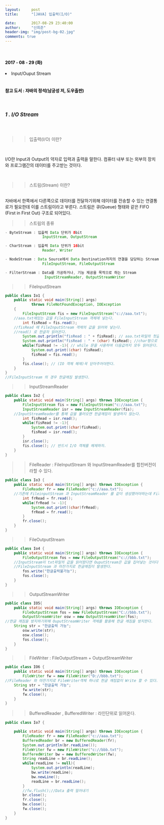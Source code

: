 ```yaml
---
layout:     post
title:      "[JAVA] 입출력(I/O)"

date:       2017-08-29 23:40:00
author:     "신희준"
header-img: "img/post-bg-02.jpg"
comments: true
---
```

<br>
<H4 style ="font-weight:bold; color : black">2017 - 08 - 29 (화)</H4>

<li>Input/Ouput Stream</li>


<br>
<H4 style ="font-weight:bold; color:black;">참고 도서 : 자바의 정석(남궁성 저, 도우출판)</H4>
<br>

<h5 style = "font-size: 17px; font-weight : bold;">1 . I/O Stream</h5>
<br>

>>입출력(I/O) 이란?

<br>
<p>
I/O란 Input과 Output의 약자로 입력과 출력을 말한다. 컴퓨터 내부 또는 외부의 장치와 프로그램간의 데이터를 주고받는 것이다.
</p>
<br>

>>스트림(Stream) 이란?

<br>
자바에서 한쪽에서 다른쪽으로 데이터를 전달하기위해 데이터를 전송할 수 있는 연결통로가 필요한데 이를 스트림이라고 부른다. 스트림은 큐(Queue) 형태와 같은 FIFO (First in First Out) 구조로 되어있다.

<br>

>>스트림의 종류

~~~java
- ByteStream : 입출력 Data 단위가 8bit
                 InputStream, OutputStream

- CharStream : 입출력 Data 단위가 16bit
                 Reader, Writer

- NodeStream : Data Source에서 Data Destination까지의 연결을 담당하는 Stream
                 FileInputStream, FileOutputStream

- FilterStream : Data를 가공하거나, 기능 제공을 목적으로 하는 Stream
                  InputStreamReader, OutputStreamWriter
~~~


>>FileInputStream

~~~java
public class Io1 {
	public static void main(String[] args)
			throws FileNotFoundException, IOException
	{
		FileInputStream fis = new FileInputStream("c://aaa.txt");
    //aaa.txt에있는 값을 FileInputStream 객체에 넣는다.
		int fisRead = fis.read();
    //fisRead 에 FileInputStream 객체의 값을 읽어와 넣는다.
    //read() 로 한글자 읽어온다.
		System.out.println("fisRead : " + fisRead); // aaa.txt파일의 첫글자를 int형으로 출력
		System.out.println("fisRead : " + (char) fisRead); //char형으로 변환하여 출력
		while(fisRead != -1){ // while 문을 사용하여 다음값까지 모두 읽어온다.
			System.out.print((char) fisRead);
			fisRead = fis.read();
		}
		fis.close(); // (IO 객체 해제)꼭 닫아주어야한다.
	}
}
//FileInputStream 의 경우 한글깨짐 발생한다.
~~~

>>InputStreamReader

~~~java
public class Io2 {
	public static void main(String[] args) throws IOException {
		FileInputStream fis = new FileInputStream("c://aaa.txt");
		InputStreamReader isr = new InputStreamReader(fis);
    //InputStreamReader를 통해 값을 불러오면 한글깨짐이 발생하지 않는다.
		int fisRead = isr.read();
		while(fisRead != -1){
			System.out.print((char)fisRead);
			fisRead = isr.read();
		}
		isr.close();
		fis.close(); // 반드시 I/O 객체를 헤제하자.
	}
}
~~~

>>FileReader : FileInputStream 와 InputStreamReader를 합친버전이라할 수 있다.

~~~java
public class Io3 {
	public static void main(String[] args) throws IOException {
		FileReader fr = new FileReader("c://aaa.txt");
    //기존에 FileinputStream 과 InputStreamReader 를 같이 생성했어야하는데 FileReader로 한번에 비영어권 문제를 읽어온다.
		int frRead = fr.read();
		while(frRead != -1){
			System.out.print((char)frRead);
			frRead = fr.read();
		}
		fr.close();
	}
}
~~~

>>FileOutputStream

~~~java
public class Io4 {
	public static void main(String[] args) throws IOException {
		FileOutputStream fos = new FileOutputStream("c://bbb.txt");
    //InputStream이 txt파일의 값을 읽어왔다면 OuputStream은 값을 집어넣는 것이다.
    //FileInputStream 과 마찬가지로 한글깨짐이 발생한다.
		fos.write("한글출력불가능");
		fos.close();
	}
}
~~~

>>OutputStreamWriter

~~~java
public class IO5{
	public static void main(String[] args) throws IOException {
		FileOutputStream fos = new FileOutputStream("C://bbb.txt");
		OutputStreamWriter osw = new OutputStreamWriter(fos);
//한글 깨짐을 방지하기위해 OuputStreamWriter 객체를 활용해 한글 깨짐을 방지한다.
    String str = "한글출력 가능";
		osw.write(str);
		osw.close();
		fos.close();
	}
}
~~~

>>FileWriter : FileOutputStream + OutputStreamWriter

~~~java
public class IO6 {
	public static void main(String[] args) throws IOException {
		FileWriter fw = new FileWriter("D://bbb.txt");
//FileReader 와 마찬가지로 FileWriter객체 하나로 한글 깨짐없이 Write 할 수 있다.
    String str = "한글출력 가능";
		fw.write(str);
		fw.close();
	}
}
~~~

>>BufferedReader , BufferedWriter : 라인단위로 읽어온다.

~~~java
public class Io7 {

	public static void main(String[] args) throws IOException {
		FileReader fr = new FileReader("c://aaa.txt");
		BufferedReader br = new BufferedReader(fr);
		System.out.println(br.readLine());
		FileWriter fw = new FileWriter("c://bbb.txt");
		BufferedWriter bw = new BufferedWriter(fw);
		String readLine = br.readLine();
		while(readLine != null){
			System.out.println(readLine);
			bw.write(readLine);
			bw.newLine();
			readLine = br.readLine();
		}
		//fw.flush();//Data 출력 밀어내기
		br.close();
		fr.close();
		bw.close();
		fw.close();
	}
}
~~~
